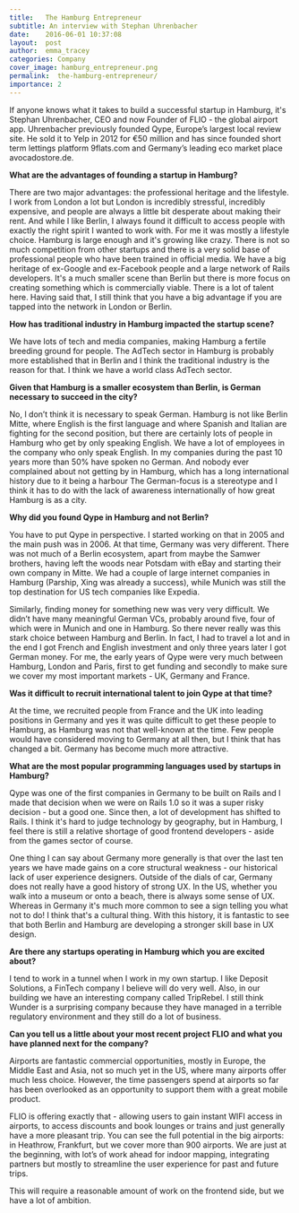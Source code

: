 ```yaml
---
title:   The Hamburg Entrepreneur
subtitle: An interview with Stephan Uhrenbacher
date:    2016-06-01 10:37:08
layout:  post
author:  emma_tracey
categories: Company
cover_image: hamburg_entrepreneur.png
permalink:  the-hamburg-entrepreneur/
importance: 2
---
```


If anyone knows what it takes to build a successful startup in Hamburg, it's Stephan Uhrenbacher, CEO and now Founder of FLIO - the global airport app. Uhrenbacher previously founded Qype, Europe’s largest local review site. He sold it to Yelp in 2012 for €50 million and has since founded short term lettings platform 9flats.com and Germany’s leading eco market place avocadostore.de. 

<!--more-->


**What are the advantages of founding a startup in Hamburg?** 

There are two major advantages: the professional heritage and the lifestyle.  I work from London a lot but London is incredibly stressful, incredibly expensive, and people are always a little bit desperate about making their rent. And while I like Berlin, I always found it difficult to access people with exactly the right spirit I wanted to work with. For me it was mostly a lifestyle choice. Hamburg is large enough and it's growing like crazy. There is not so much competition from other startups and there is a very solid base of professional people who have been trained in official media. We have  a big heritage of ex-Google and ex-Facebook people and a large network of Rails developers. It's a much smaller scene than Berlin but there is more focus on creating something which is commercially viable. There is a lot of talent here. Having said that, I still think that you have a big advantage if you are tapped into the network in London or Berlin. 

**How has traditional industry in Hamburg impacted the startup scene?** 

We have lots of tech and media companies, making Hamburg a fertile breeding ground for people. The AdTech sector in Hamburg is probably more established that in Berlin and I think the traditional industry is the reason for that. I think we have a world class AdTech sector. 

**Given that Hamburg is a smaller ecosystem than Berlin, is German necessary to succeed in the city?**

No, I don’t think it is necessary to speak German. Hamburg is not like Berlin Mitte, where English is the first language and where Spanish and Italian are fighting for the second position, but there are certainly lots of people in Hamburg who get by only speaking English. We have a lot of employees in the company who only speak English. In my  companies during the past 10 years more than 50% have spoken no German. And nobody ever complained about not getting by in Hamburg, which has a long international history due to it being a harbour  The German-focus is a stereotype and I think it has to do with the lack of awareness internationally of how great Hamburg is as a city.

**Why did you found Qype in Hamburg and not Berlin?**

You have to put Qype in perspective. I started working on that in 2005 and the main push was in 2006. At that time, Germany was very different. There was not much of a Berlin ecosystem, apart from maybe the Samwer brothers, having left the woods near Potsdam with eBay and starting their own company in Mitte. We had a couple of large internet companies in Hamburg (Parship, Xing was already a success), while Munich was still the top destination for US  tech companies like Expedia. 

Similarly, finding money for something new was very very difficult. We didn’t have many meaningful German VCs, probably around five, four of which were in Munich and one in Hamburg. So there never really was this stark choice between Hamburg and Berlin. In fact, I had to travel a lot and in the end I got French and English investment and only three years later I got German money. For me, the early years of Qype were very much between Hamburg, London and Paris, first to get funding and secondly to make sure we cover my most important markets - UK, Germany and France. 

**Was it difficult to recruit international talent to join Qype at that time?** 

At the time, we recruited people from France and the UK into leading positions in Germany and yes it was quite difficult to get these people to Hamburg, as Hamburg was not that well-known at the time. Few people would have considered moving to Germany at all then, but I think that has changed a bit. Germany has become much more attractive. 

**What are the most popular programming languages used by startups in Hamburg?**

Qype was one of the first companies in Germany to be built on Rails and I made that decision when we were on Rails 1.0 so it was a super risky decision - but a good one. Since then, a lot of development has shifted to Rails. I think it's hard to judge technology by geography, but in Hamburg, I feel there is still a relative shortage of good frontend developers - aside from the games sector of course.

One thing I can say about Germany more generally is that over the last ten years we have made gains on a core structural weakness - our historical lack of user experience designers. Outside of the dials of  car, Germany does not really have a good history of strong UX. In the US, whether you walk into a museum or onto a beach, there is always some sense of UX. Whereas in Germany it's much more common to see a sign telling you what not to do! I think that's a cultural thing. With this history, it is fantastic to see that both Berlin and Hamburg are developing a stronger skill base in UX design. 

**Are there any startups operating in Hamburg which you are excited about?**

I tend to work in a tunnel when I work in my own startup. I like Deposit Solutions, a FinTech company I believe will do very well. Also, in our building we have an interesting company called TripRebel. I still think Wunder is a surprising company because they have managed in a terrible regulatory environment and they still do a lot of business. 

**Can you tell us a little about your most recent project FLIO and what you have planned next for the company?**
 
Airports are fantastic commercial opportunities, mostly in Europe, the Middle East and Asia, not so much yet in the US, where many airports offer much less choice. However, the time passengers spend at airports so far has been overlooked as an opportunity to support them with a great mobile product. 

FLIO is offering exactly that - allowing users to gain instant WIFI access in airports, to access discounts and book lounges or trains and just generally have a more pleasant trip. You can see the full potential in the big airports: in Heathrow, Frankfurt, but we cover more than 900 airports. We are just at the beginning, with lot’s of work ahead for indoor mapping, integrating partners but mostly to streamline the user experience for past and future trips. 

 This will require a reasonable amount of work on the frontend side, but we have a lot of ambition. 
